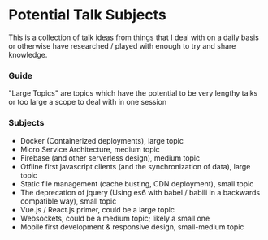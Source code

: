 # Potential Talk Subjects

This is a collection of talk ideas from things that I deal with on a daily basis or otherwise have researched / played with enough to try and share knowledge.

### Guide
"Large Topics" are topics which have the potential to be very lengthy talks or too large a scope to deal with in one session

### Subjects
* Docker (Containerized deployments), large topic
* Micro Service Architecture, medium topic
* Firebase (and other serverless design), medium topic
* Offline first javascript clients (and the synchronization of data), large topic
* Static file management (cache busting, CDN deployment), small topic
* The deprecation of jquery (Using es6 with babel / babili in a backwards compatible way), small topic
* Vue.js / React.js primer, could be a large topic
* Websockets, could be a medium topic; likely a small one
* Mobile first development & responsive design, small-medium topic
